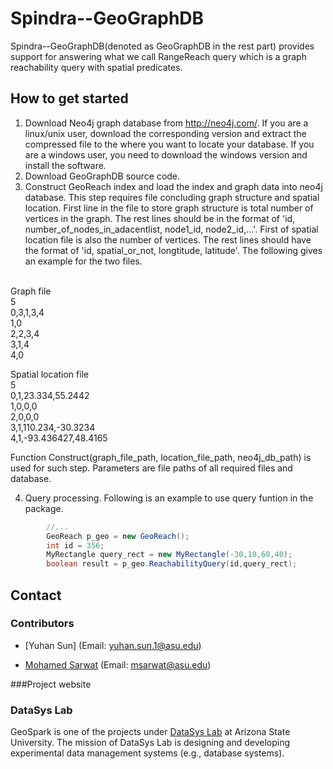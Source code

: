 # Spindra--GeoGraphDB

Spindra--GeoGraphDB(denoted as GeoGraphDB in the rest part) provides support for answering what we call RangeReach query which is a graph reachability query with spatial predicates.

## How to get started
1.  Download Neo4j graph database from http://neo4j.com/. If you are a linux/unix user, download the corresponding version and extract the compressed file to the where you want to locate your database. If you are a windows user, you need to download the windows version and install the software.
2.  Download GeoGraphDB source code.
3.  Construct GeoReach index and load the index and graph data into neo4j database. This step requires file concluding graph structure and spatial location. First line in the file to store graph structure is total number of vertices in the graph. The rest lines should be in the format of 'id, number_of_nodes_in_adacentlist, node1_id, node2_id,...'. First of spatial location file is also the number of vertices. The rest lines should have the format of 'id, spatial_or_not, longtitude, latitude'. The following gives an example for the two files.

<br />Graph file<br />
5<br />
0,3,1,3,4<br />
1,0<br />
2,2,3,4<br />
3,1,4<br />
4,0<br />

Spatial location file<br />
5<br />
0,1,23.334,55.2442<br />
1,0,0,0<br />
2,0,0,0<br />
3,1,110.234,-30.3234<br />
4,1,-93.436427,48.4165<br />

Function Construct(graph_file_path, location_file_path, neo4j_db_path) is used for such step. Parameters are file paths of all required files and database. 

4.  Query processing. Following is an example to use query funtion in the package.
```java
        //...
        GeoReach p_geo = new GeoReach();
        int id = 356;
        MyRectangle query_rect = new MyRectangle(-30,10,60,40);
        boolean result = p_geo.ReachabilityQuery(id,query_rect);
```

## Contact

### Contributors
* [Yuhan Sun] (Email: yuhan.sun.1@asu.edu)

* [Mohamed Sarwat](http://faculty.engineering.asu.edu/sarwat/) (Email: msarwat@asu.edu)

###Project website

### DataSys Lab
GeoSpark is one of the projects under [DataSys Lab](http://www.datasyslab.org/) at Arizona State University. The mission of DataSys Lab is designing and developing experimental data management systems (e.g., database systems).
